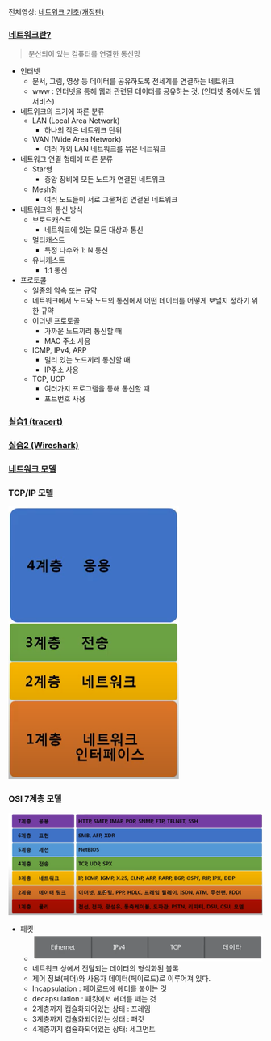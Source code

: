 전체영상: [네트워크 기초(개정판)](https://www.youtube.com/playlist?list=PL0d8NnikouEWcF1jJueLdjRIC4HsUlULi)

### [네트워크란?](https://youtu.be/Av9UFzl_wis?list=PL0d8NnikouEWcF1jJueLdjRIC4HsUlULi)

> 분산되어 있는 컴퓨터를 연결한 통신망

- 인터넷
  - 문서, 그림, 영상 등 데이터를 공유하도록 전세계를 연결하는 네트워크
  - www : 인터넷을 통해 웹과 관련된 데이터를 공유하는 것. (인터넷 중에서도 웹서비스)
- 네트위크의 크기에 따른 분류
  - LAN (Local Area Network)
    - 하나의 작은 네트워크 단위
  - WAN (Wide Area Network)
    - 여러 개의 LAN 네트워크를 묶은 네트워크
- 네트워크 연결 형태에 따른 분류
  - Star형
    - 중앙 장비에 모든 노드가 연결된 네트워크
  - Mesh형
    - 여러 노드들이 서로 그물처럼 연결된 네트워크
- 네트워크의 통신 방식
  - 브로드캐스트
    - 네트워크에 있는 모든 대상과 통신
  - 멀티캐스트
    - 특정 다수와 1: N 통신
  - 유니캐스트
    - 1:1 통신
- 프로토콜
  - 일종의 약속 또는 규약
  - 네트워크에서 노드와 노드의 통신에서 어떤 데이터를 어떻게 보낼지 정하기 위한 규약
  - 이더넷 프로토콜
    - 가까운 노드끼리 통신할 때
    - MAC 주소 사용
  - ICMP, IPv4, ARP
    - 멀리 있는 노드끼리 통신할 때
    - IP주소 사용
  - TCP, UCP
    - 여러가지 프로그램을 통해 통신할 때
    - 포트번호 사용

### [실습1 (tracert)](https://youtu.be/paJf7JbBWqY?list=PL0d8NnikouEWcF1jJueLdjRIC4HsUlULi)

### [실습2 (Wireshark)](https://youtu.be/vBrQ3yzerMg?list=PL0d8NnikouEWcF1jJueLdjRIC4HsUlULi)

### [네트워크 모델](https://youtu.be/y9nlT52SAcg?list=PL0d8NnikouEWcF1jJueLdjRIC4HsUlULi)

### TCP/IP 모델

![image-20220208193340988](1,-2장-네트워크와-모델.assets/image-20220208193340988.png)

### OSI 7계층 모델

![image-20220208193521498](1,-2장-네트워크와-모델.assets/image-20220208193521498.png)



- 패킷
  - ![image-20220208195818709](1,-2장-네트워크와-모델.assets/image-20220208195818709.png)
  - 네트워크 상에서 전달되는 데이터의 형식화된 블록
  - 제어 정보(헤더)와 사용자 데이터(페이로드)로 이루어져 있다.
  - Incapsulation : 페이로드에 헤더를 붙이는 것
  - decapsulation : 패킷에서 헤더를 떼는 것
  - 2계층까지 캡슐화되어있는 상태 : 프레임
  - 3계층까지 캡슐화되어있는 상태 : 패킷
  - 4계층까지 캡슐화되어있는 상태: 세그먼트

